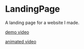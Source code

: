 # LandingPage
A landing page for a website I made. 

[demo video](https://youtu.be/HGUEZy-aa2A)
 
 [animated video](https://youtu.be/br_S-AvO0R8) 


